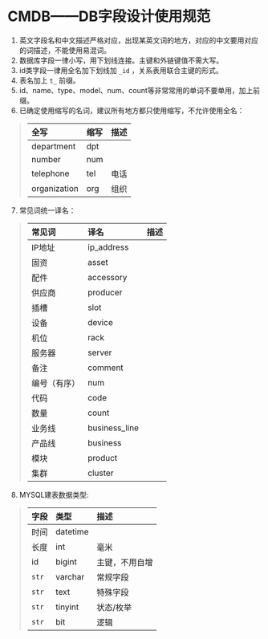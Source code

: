 # CMDB——DB字段设计使用规范

 1. 英文字段名和中文描述严格对应，出现某英文词的地方，对应的中文要用对应的词描述，不能使用易混词。
 2. 数据库字段一律小写，用下划线连接。主键和外链键值不需大写。
 3. id类字段一律用全名加下划线加 `_id` ，关系表用联合主键的形式。
 4. 表名加上 `t_` 前缀。
 5. id、name、type、model、num、count等非常常用的单词不要单用，加上前缀。
 6. 已确定使用缩写的名词，建议所有地方都只使用缩写，不允许使用全名：
> | 全写   | 缩写 | 描述 | 
> | :----- | :----- | :----- |
> | department | dpt |  | 
> | number | num |  | 
> | telephone  | tel | 电话 | 
> | organization  | org | 组织 |  
 
 7. 常见词统一译名：
> | 常见词   | 译名 | 描述 | 
> | :----- | :----- | :----- |
> | IP地址 | ip_address |  | 
> | 固资 | asset |  | 
> | 配件  | accessory |  | 
> | 供应商  | producer |  | 
> | 插槽  | slot |  | 
> | 设备  | device |  | 
> | 机位  | rack |  | 
> | 服务器  | server |  | 
> | 备注  | comment |  | 
> | 编号（有序）  | num |  | 
> | 代码  | code |  | 
> | 数量  | count |  | 
> | 业务线  | business_line |  | 
 > | 产品线  | business |  | 
 > | 模块  | product |  |  
  > | 集群  | cluster |  | 
 
 8. MYSQL建表数据类型:
> | 字段   | 类型 | 描述 | 
> | :----- | :----- | :----- |
> | 时间 | datetime |  | 
> | 长度 | int | 毫米 | 
> | id  | bigint | 主键，不用自增 | 
> | `str`  | varchar | 常规字段 | 
> | `str`  | text | 特殊字段 | 
> | `str`  | tinyint | 状态/枚举  | 
> | `str`  | bit | 逻辑  | 
 
 

 
